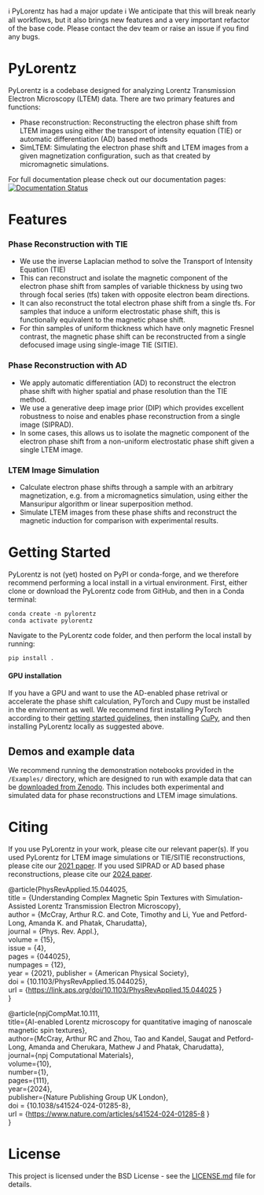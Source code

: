 :information_source: PyLorentz has had a major update :information_source: We anticipate that this will break nearly all workflows, but it also brings new features and a very important refactor of the base code. Please contact the dev team or raise an issue if you find any bugs. 


# PyLorentz
PyLorentz is a codebase designed for analyzing Lorentz Transmission Electron Microscopy (LTEM) data. There are two primary features and functions: 

- Phase reconstruction: Reconstructing the electron phase shift from LTEM images using either the transport of intensity equation (TIE) or automatic differentiation (AD) based methods
- SimLTEM: Simulating the electron phase shift and LTEM images from a given magnetization configuration, such as that created by micromagnetic simulations.


For full documentation please check out our documentation pages: [![Documentation Status](https://readthedocs.org/projects/pylorentztem/badge/?version=latest)](https://pylorentztem.readthedocs.io/en/latest/?badge=latest) 
# Features

### Phase Reconstruction with TIE

* We use the inverse Laplacian method to solve the Transport of Intensity Equation (TIE)
* This can reconstruct and isolate the magnetic component of the electron phase shift from samples of variable thickness by using two through focal series (tfs) taken with opposite electron beam directions. 
* It can also reconstruct the total electron phase shift from a single tfs. For samples that induce a uniform electrostatic phase shift, this is functionally equivalent to the magnetic phase shift.
* For thin samples of uniform thickness which have only magnetic Fresnel contrast, the magnetic phase shift can be reconstructed from a single defocused image using single-image TIE (SITIE).

### Phase Reconstruction with AD

* We apply automatic differentiation (AD) to reconstruct the electron phase shift with higher spatial and phase resolution than the TIE method.
* We use a generative deep image prior (DIP) which provides excellent robustness to noise and enables phase reconstruction from a single image (SIPRAD). 
* In some cases, this allows us to isolate the magnetic component of the electron phase shift from a non-uniform electrostatic phase shift given a single LTEM image.

### LTEM Image Simulation

* Calculate electron phase shifts through a sample with an arbitrary magnetization, e.g. from a micromagnetics simulation, using either the Mansuripur algorithm or linear superposition method.
* Simulate LTEM images from these phase shifts and reconstruct the magnetic induction for comparison with experimental results.


# Getting Started

PyLorentz is not (yet) hosted on PyPI or conda-forge, and we therefore recommend performing a local install in a virtual environment. First, either clone or download the PyLorentz code from GitHub, and then in a Conda terminal: 
```
conda create -n pylorentz
conda activate pylorentz
```
Navigate to the PyLorentz code folder, and then perform the local install by running: 
```
pip install .
```

#### GPU installation
If you have a GPU and want to use the AD-enabled phase retrival or accelerate the phase shift calculation, PyTorch and Cupy must be installed in the environment as well. We recommend first installing PyTorch according to their [getting started guidelines](https://pytorch.org/get-started/locally/), then installing [CuPy](https://docs.cupy.dev/en/stable/install.html), and then installing PyLorentz locally as suggested above. 


## Demos and example data

We recommend running the demonstration notebooks provided in the ``/Examples/`` directory, which are designed to run with example data that can be [downloaded from Zenodo](https://zenodo.org/records/13147848). This includes both experimental and simulated data for phase reconstructions and LTEM image simulations. 

# Citing

If you use PyLorentz in your work, please cite our relevant paper(s). If you used PyLorentz for LTEM image simulations or TIE/SITIE reconstructions, please cite our [2021 paper](https://doi.org/10.1103/PhysRevApplied.15.044025). If you used SIPRAD or AD based phase reconstructions, please cite our [2024 paper](https://doi.org/10.1038/s41524-024-01285-8). 

@article{PhysRevApplied.15.044025,  
  title = {Understanding Complex Magnetic Spin Textures with Simulation-Assisted Lorentz Transmission Electron Microscopy},  
  author = {McCray, Arthur R.C. and Cote, Timothy and Li, Yue and Petford-Long, Amanda K. and Phatak, Charudatta},  
  journal = {Phys. Rev. Appl.},  
  volume = {15},  
  issue = {4},  
  pages = {044025},  
  numpages = {12},  
  year = {2021},
  publisher = {American Physical Society},  
  doi = {10.1103/PhysRevApplied.15.044025},  
  url = {https://link.aps.org/doi/10.1103/PhysRevApplied.15.044025 }  
}  


@article{npjCompMat.10.111,  
  title={AI-enabled Lorentz microscopy for quantitative imaging of nanoscale magnetic spin textures},  
  author={McCray, Arthur RC and Zhou, Tao and Kandel, Saugat and Petford-Long, Amanda and Cherukara, Mathew J and Phatak, Charudatta},  
  journal={npj Computational Materials},  
  volume={10},  
  number={1},  
  pages={111},  
  year={2024},  
  publisher={Nature Publishing Group UK London},  
  doi = {10.1038/s41524-024-01285-8},  
  url = {https://www.nature.com/articles/s41524-024-01285-8 }  
}

# License

This project is licensed under the BSD License - see the [LICENSE.md](https://github.com/PyLorentz/PyLorentz/blob/master/LICENSE) file for details. 

